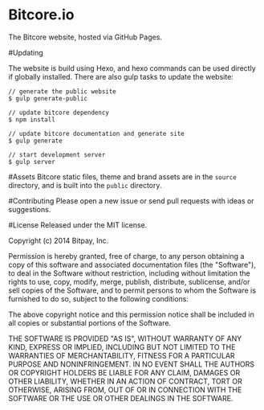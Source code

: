 Bitcore.io
=======

The Bitcore website, hosted via GitHub Pages. 

#Updating

The website is build using Hexo, and hexo commands can be used directly if globally installed. There are also gulp tasks to update the website:

```
// generate the public website
$ gulp generate-public

// update bitcore dependency
$ npm install

// update bitcore documentation and generate site
$ gulp generate

// start development server
$ gulp server

```

#Assets
Bitcore static files, theme and brand assets are in the `source` directory, and is built into the `public` directory.

#Contributing
Please open a new issue or send pull requests with ideas or suggestions.

#License
Released under the MIT license.

Copyright (c) 2014 Bitpay, Inc.

Permission is hereby granted, free of charge, to any person obtaining a copy
of this software and associated documentation files (the "Software"), to deal
in the Software without restriction, including without limitation the rights
to use, copy, modify, merge, publish, distribute, sublicense, and/or sell
copies of the Software, and to permit persons to whom the Software is
furnished to do so, subject to the following conditions:

The above copyright notice and this permission notice shall be included in
all copies or substantial portions of the Software.

THE SOFTWARE IS PROVIDED "AS IS", WITHOUT WARRANTY OF ANY KIND, EXPRESS OR
IMPLIED, INCLUDING BUT NOT LIMITED TO THE WARRANTIES OF MERCHANTABILITY,
FITNESS FOR A PARTICULAR PURPOSE AND NONINFRINGEMENT. IN NO EVENT SHALL THE
AUTHORS OR COPYRIGHT HOLDERS BE LIABLE FOR ANY CLAIM, DAMAGES OR OTHER
LIABILITY, WHETHER IN AN ACTION OF CONTRACT, TORT OR OTHERWISE, ARISING FROM,
OUT OF OR IN CONNECTION WITH THE SOFTWARE OR THE USE OR OTHER DEALINGS IN
THE SOFTWARE.
